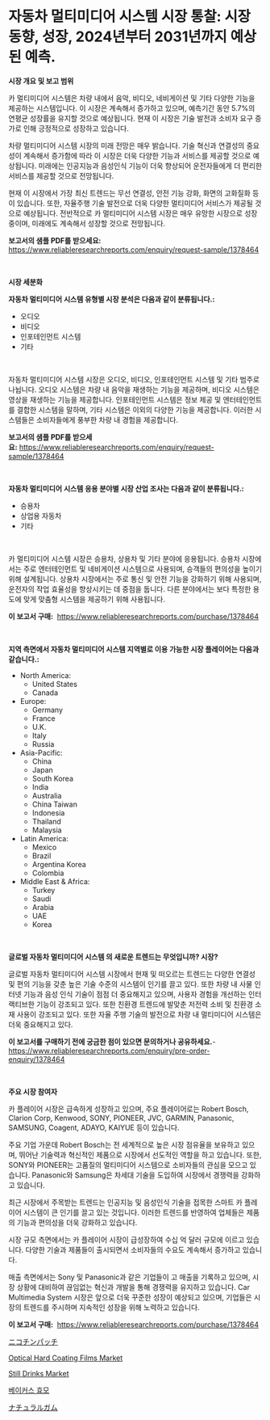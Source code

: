 <p><h1>자동차 멀티미디어 시스템 시장 통찰: 시장 동향, 성장, 2024년부터 2031년까지 예상된 예측.</h1></p><p><strong>시장 개요 및 보고 범위</strong></p>
<p><p>카 멀티미디어 시스템은 차량 내에서 음악, 비디오, 네비게이션 및 기타 다양한 기능을 제공하는 시스템입니다. 이 시장은 계속해서 증가하고 있으며, 예측기간 동안 5.7%의 연평균 성장률을 유지할 것으로 예상됩니다. 현재 이 시장은 기술 발전과 소비자 요구 증가로 인해 긍정적으로 성장하고 있습니다.</p><p>차량 멀티미디어 시스템 시장의 미래 전망은 매우 밝습니다. 기술 혁신과 연결성의 중요성이 계속해서 증가함에 따라 이 시장은 더욱 다양한 기능과 서비스를 제공할 것으로 예상됩니다. 미래에는 인공지능과 음성인식 기능이 더욱 향상되어 운전자들에게 더 편리한 서비스를 제공할 것으로 전망됩니다.</p><p>현재 이 시장에서 가장 최신 트렌드는 무선 연결성, 안전 기능 강화, 화면의 고화질화 등이 있습니다. 또한, 자율주행 기술 발전으로 더욱 다양한 멀티미디어 서비스가 제공될 것으로 예상됩니다. 전반적으로 카 멀티미디어 시스템 시장은 매우 유망한 시장으로 성장 중이며, 미래에도 계속해서 성장할 것으로 전망됩니다.</p></p>
<p><strong>보고서의 샘플 PDF를 받으세요:</strong> <a href="https://www.reliableresearchreports.com/enquiry/request-sample/1378464">https://www.reliableresearchreports.com/enquiry/request-sample/1378464</a></p>
<p>&nbsp;</p>
<p><strong>시장 세분화</strong></p>
<p><strong>자동차 멀티미디어 시스템 유형별 시장 분석은 다음과 같이 분류됩니다.:</strong></p>
<p><ul><li>오디오</li><li>비디오</li><li>인포테인먼트 시스템</li><li>기타</li></ul></p>
<p>&nbsp;</p>
<p><p>자동차 멀티미디어 시스템 시장은 오디오, 비디오, 인포테인먼트 시스템 및 기타 범주로 나뉩니다. 오디오 시스템은 차량 내 음악을 재생하는 기능을 제공하며, 비디오 시스템은 영상을 재생하는 기능을 제공합니다. 인포테인먼트 시스템은 정보 제공 및 엔터테인먼트를 결합한 시스템을 말하며, 기타 시스템은 이외의 다양한 기능을 제공합니다. 이러한 시스템들은 소비자들에게 풍부한 차량 내 경험을 제공합니다.</p></p>
<p><strong>보고서의 샘플 PDF를 받으세요:</strong>&nbsp;<a href="https://www.reliableresearchreports.com/enquiry/request-sample/1378464">https://www.reliableresearchreports.com/enquiry/request-sample/1378464</a></p>
<p>&nbsp;</p>
<p><strong> 자동차 멀티미디어 시스템 응용 분야별 시장 산업 조사는 다음과 같이 분류됩니다.:</strong></p>
<p><ul><li>승용차</li><li>상업용 자동차</li><li>기타</li></ul></p>
<p>&nbsp;</p>
<p><p>카 멀티미디어 시스템 시장은 승용차, 상용차 및 기타 분야에 응용됩니다. 승용차 시장에서는 주로 엔터테인먼트 및 네비게이션 시스템으로 사용되며, 승객들의 편의성을 높이기 위해 설계됩니다. 상용차 시장에서는 주로 통신 및 안전 기능을 강화하기 위해 사용되며, 운전자의 작업 효율성을 향상시키는 데 중점을 둡니다. 다른 분야에서는 보다 특정한 용도에 맞게 맞춤형 시스템을 제공하기 위해 사용됩니다.</p></p>
<p><strong>이 보고서 구매:</strong>&nbsp; <a href="https://www.reliableresearchreports.com/purchase/1378464">https://www.reliableresearchreports.com/purchase/1378464</a></p>
<p>&nbsp;</p>
<p><strong>지역 측면에서 자동차 멀티미디어 시스템 지역별로 이용 가능한 시장 플레이어는 다음과 같습니다.:</strong></p>
<p><ul>
    <li>
        North America:
        <ul>
            <li>United States</li>
            <li>Canada</li>
        </ul>
    </li>
    <li>
        Europe:
        <ul>
            <li>Germany</li>
            <li>France</li>
            <li>U.K.</li>
            <li>Italy</li>
            <li>Russia</li>
        </ul>
    </li>
    <li>
        Asia-Pacific:
        <ul>
            <li>China</li>
            <li>Japan</li>
            <li>South Korea</li>
            <li>India</li>
            <li>Australia</li>
            <li>China Taiwan</li>
            <li>Indonesia</li>
            <li>Thailand</li>
            <li>Malaysia</li>
        </ul>
    </li>
    <li>
        Latin America:
        <ul>
            <li>Mexico</li>
            <li>Brazil</li>
            <li>Argentina Korea</li>
            <li>Colombia</li>
        </ul>
    </li>
    <li>
        Middle East & Africa:
        <ul>
            <li>Turkey</li>
            <li>Saudi</li>
            <li>Arabia</li>
            <li>UAE</li>
            <li>Korea</li>
        </ul>
    </li>
    </ul></p>
<p>&nbsp;</p>
<p><strong>글로벌 자동차 멀티미디어 시스템 의 새로운 트렌드는 무엇입니까? 시장?</strong></p>
<p><p>글로벌 자동차 멀티미디어 시스템 시장에서 현재 및 떠오르는 트렌드는 다양한 연결성 및 편의 기능을 갖춘 높은 기술 수준의 시스템이 인기를 끌고 있다. 또한 차량 내 사물 인터넷 기능과 음성 인식 기술이 점점 더 중요해지고 있으며, 사용자 경험을 개선하는 인터랙티브한 기능이 강조되고 있다. 또한 친환경 트렌드에 발맞춘 저전력 소비 및 친환경 소재 사용이 강조되고 있다. 또한 자율 주행 기술의 발전으로 차량 내 멀티미디어 시스템은 더욱 중요해지고 있다.</p></p>
<p><strong>이 보고서를 구매하기 전에 궁금한 점이 있으면 문의하거나 공유하세요.</strong>- <a href="https://www.reliableresearchreports.com/enquiry/pre-order-enquiry/1378464">https://www.reliableresearchreports.com/enquiry/pre-order-enquiry/1378464</a></p>
<p>&nbsp;</p>
<p><strong>주요 시장 참여자</strong></p>
<p><p>카 플레이어 시장은 급속하게 성장하고 있으며, 주요 플레이어로는 Robert Bosch, Clarion Corp, Kenwood, SONY, PIONEER, JVC, GARMIN, Panasonic, SAMSUNG, Coagent, ADAYO, KAIYUE 등이 있습니다. </p><p>주요 기업 가운데 Robert Bosch는 전 세계적으로 높은 시장 점유율을 보유하고 있으며, 뛰어난 기술력과 혁신적인 제품으로 시장에서 선도적인 역할을 하고 있습니다. 또한, SONY와 PIONEER는 고품질의 멀티미디어 시스템으로 소비자들의 관심을 모으고 있습니다. Panasonic와 Samsung은 차세대 기술을 도입하여 시장에서 경쟁력을 강화하고 있습니다. </p><p>최근 시장에서 주목받는 트렌드는 인공지능 및 음성인식 기술을 접목한 스마트 카 플레이어 시스템이 큰 인기를 끌고 있는 것입니다. 이러한 트렌드를 반영하여 업체들은 제품의 기능과 편의성을 더욱 강화하고 있습니다. </p><p>시장 규모 측면에서는 카 플레이어 시장이 급성장하여 수십 억 달러 규모에 이르고 있습니다. 다양한 기술과 제품들이 출시되면서 소비자들의 수요도 계속해서 증가하고 있습니다. </p><p>매출 측면에서는 Sony 및 Panasonic과 같은 기업들이 고 매출을 기록하고 있으며, 시장 상황에 대비하여 끊임없는 혁신과 개발을 통해 경쟁력을 유지하고 있습니다. Car Multimedia System 시장은 앞으로 더욱 꾸준한 성장이 예상되고 있으며, 기업들은 시장의 트렌드를 주시하며 지속적인 성장을 위해 노력하고 있습니다.</p></p>
<p><strong>이 보고서 구매:</strong>&nbsp;&nbsp;<a href="https://www.reliableresearchreports.com/purchase/1378464">https://www.reliableresearchreports.com/purchase/1378464</a></p>
<p><p><a href="https://github.com/dzy793153605/Market-Research-Report-List-1/blob/main/3115557861.md">ニコチンパッチ</a></p><p><a href="https://github.com/WillieWoodard/Market-Research-Report-List-4/blob/main/optical-hard-coating-films-market.md">Optical Hard Coating Films Market</a></p><p><a href="https://view.publitas.com/reportprime-1/still-drinks-market-size-and-examines-its-market-scope-with-a-primary-focus-on-growth-opportunities-and-forecasted-trends-spanning-from-2024-to-2031/">Still Drinks Market</a></p><p><a href="https://github.com/plelbej847484502/Market-Research-Report-List-1/blob/main/5881531552.md">베이커스 효모</a></p><p><a href="https://github.com/oafhukehf4709715/Market-Research-Report-List-1/blob/main/8517051860.md">ナチュラルガム</a></p></p>
